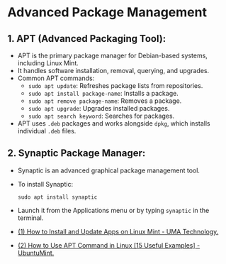 # Advanced Package Management

## 1. **APT (Advanced Packaging Tool)**:
   - APT is the primary package manager for Debian-based systems, including Linux Mint.
   - It handles software installation, removal, querying, and upgrades.
   - Common APT commands:
     - `sudo apt update`: Refreshes package lists from repositories.
     - `sudo apt install package-name`: Installs a package.
     - `sudo apt remove package-name`: Removes a package.
     - `sudo apt upgrade`: Upgrades installed packages.
     - `sudo apt search keyword`: Searches for packages.
   - APT uses `.deb` packages and works alongside `dpkg`, which installs individual `.deb` files.

## 2. **Synaptic Package Manager**:
   - Synaptic is an advanced graphical package management tool.
   - To install Synaptic:
     ```
     sudo apt install synaptic 
     ```
   - Launch it from the Applications menu or by typing `synaptic` in the terminal.


- [(1) How to Install and Update Apps on Linux Mint - UMA Technology.](https://umatechnology.org/how-to-install-and-update-apps-on-linux-mint/.)
- [(2) How to Use APT Command in Linux [15 Useful Examples] - UbuntuMint.](https://www.ubuntumint.com/apt-commands/.)
